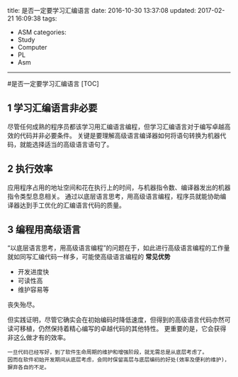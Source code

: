 title: 是否一定要学习汇编语言
date: 2016-10-30 13:37:08
updated: 2017-02-21 16:09:38
tags:
- ASM
categories:
- Study
- Computer
- PL
- Asm
---
#是否一定要学习汇编语言
[TOC]

## 1 学习汇编语言非必要

尽管任何成熟的程序员都该学习用汇编语言编程，但学习汇编语言对于编写卓越高效的代码并非必要条件。
关键是要理解高级语言编译器如何将语句转换为机器代码，就能选择适当的高级语言语句了。

## 2 执行效率

应用程序占用的地址空间和花在执行上的时间，与机器指令数、编译器发出的机器指令类型息息相关。
通过以底层语言思考，用高级语言编程，程序员就能协助编译器达到手工优化的汇编语言代码的质量。

## 3 编程用高级语言

“以底层语言思考，用高级语言编程”的问题在于，如此进行高级语言编程的工作量就如同写汇编代码一样多，可能使高级语言编程的
**常见优势**
- 开发进度快
- 可读性高
- 维护容易等

丧失殆尽。

但实践证明，尽管它确实会在初始编码时降低速度，但得到的高级语言代码亦然可读可移植，仍然保持着精心编写的卓越代码的其他特性。
更重要的是，它会获得非这么做才有的效率。

    一旦代码已经写好，到了软件生命周期的维护和增强阶段，就无需总是从底层考虑了。
    因而在软件初始开发期间从底层考虑，会同时保留高层与底层编码的好处(效率及便利的维护)，摒弃各自的不足。
